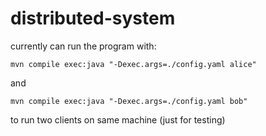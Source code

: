 # distributed-system

currently can run the program with:

`mvn compile exec:java "-Dexec.args=./config.yaml alice"`

and

`mvn compile exec:java "-Dexec.args=./config.yaml bob"`

to run two clients on same machine (just for testing)